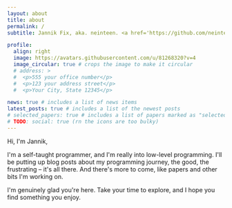 ```yaml
---
layout: about
title: about
permalink: /
subtitle: Jannik Fix, aka. neinteen. <a href='https://github.com/neinteen'>Github</a>

profile:
  align: right
  image: https://avatars.githubusercontent.com/u/81268320?v=4
  image_circular: true # crops the image to make it circular
  # address: >
  #  <p>555 your office number</p>
  #  <p>123 your address street</p>
  #  <p>Your City, State 12345</p>

news: true # includes a list of news items
latest_posts: true # includes a list of the newest posts
# selected_papers: true # includes a list of papers marked as "selected={true}"
# TODO: social: true (rn the icons are too bulky)
---
```


Hi, I'm Jannik,

I'm a self-taught programmer, and I'm really into low-level programming.
I'll be putting up blog posts about my programming journey, the good, the frustrating – it's all there. And there's more to come, like papers and other bits I'm working on.

I'm genuinely glad you're here. Take your time to explore, and I hope you find something you enjoy.
